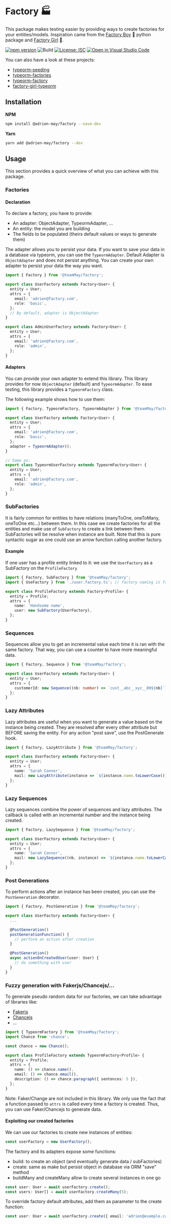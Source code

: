 # Factory 🏭

This package makes testing easier by providing ways to create factories for your entities/models. Inspiration came from the [Factory Boy](https://github.com/FactoryBoy/factory_boy) 👦 python package and [Factory Girl](https://github.com/simonexmachina/factory-girl)
👧.

[![npm version](https://badge.fury.io/js/@adrien-may%2Ffactory.svg)](https://badge.fury.io/js/@adrien-may%2Ffactory)
![Build](https://github.com/teamMay/factory/actions/workflows/node.js.yml/badge.svg)
[![License: ISC](https://img.shields.io/badge/License-ISC-blue.svg)](https://opensource.org/licenses/ISC)
[![Open in Visual Studio Code](https://open.vscode.dev/badges/open-in-vscode.svg)](https://open.vscode.dev/teamMay/factory)

You can also have a look at these projects:

- [typeorm-seeding](https://github.com/jorgebodega/typeorm-seeding)
- [typeorm-factories](https://github.com/owl1n/typeorm-factories)
- [typeorm-factory](https://github.com/linnify/typeorm-factory)
- [factory-girl-typeorm](https://github.com/wymsee/factory-girl-typeorm)

## Installation

**NPM**

```bash
npm install @adrien-may/factory --save-dev
```

**Yarn**

```bash
yarn add @adrien-may/factory --dev
```

## Usage

This section provides a quick overview of what you can achieve with this package.

### Factories

#### Declaration

To declare a factory, you have to provide:

- An adapter: ObjectAdapter, TypeormAdapter, ...
- An entity: the model you are building
- The fields to be populated (theirs default values or ways to generate them)

The adapter allows you to persist your data. If you want to save your data in a database via typeorm, you can use the `TypeormAdapter`. Default Adapter is `ObjectAdapter` and does not persist anything. You can create your own adapter to persist your data the way you want.

```typescript
import { Factory } from '@teamMay/factory';

export class UserFactory extends Factory<User> {
  entity = User;
  attrs = {
    email: 'adrien@factory.com',
    role: 'basic',
  };
  // By default, adapter is ObjectAdapter
}

export class AdminUserFactory extends Factory<User> {
  entity = User;
  attrs = {
    email: 'adrien@factory.com',
    role: 'admin',
  };
}
```

#### Adapters

You can provide your own adapter to extend this library. This library provides for now `ObjectAdapter` (default) and `TypeormAdapter`.
To ease testing, this library provides a `TypeormFactory` class.

The following example shows how to use them:

```typescript
import { Factory, TypeormFactory, TypeormAdapter } from '@teamMay/factory';

export class UserFactory extends Factory<User> {
  entity = User;
  attrs = {
    email: 'adrien@factory.com',
    role: 'basic',
  };
  adapter = TypeormAdapter();
}

// Same as:
export class TypeormUserFactory extends TypeormFactory<User> {
  entity = User;
  attrs = {
    email: 'adrien@factory.com',
    role: 'admin',
  };
}
```

### SubFactories

It is fairly common for entities to have relations (manyToOne, oneToMany, oneToOne etc...) between them. In this case we create factories for all the entities and make use of `SubFactory` to create a link between them. SubFactories will be resolve when instance are built. Note that this is pure syntactic sugar as one could use an arrow function calling another factory.

#### Example

If one user has a profile entity linked to it: we use the `UserFactory` as a SubFactory on the `ProfileFactory`

```typescript
import { Factory, SubFactory } from '@teamMay/factory';
import { UseFactory } from './user.factory.ts'; // factory naming is free of convention here, don't worry about it.

export class ProfileFactory extends Factory<Profile> {
  entity = Profile;
  attrs = {
    name: 'Handsome name',
    user: new SubFactory(UserFactory),
  };
}
```

### Sequences

Sequences allow you to get an incremental value each time it is ran with the same factory.
That way, you can use a counter to have more meaningful data.

```typescript
import { Factory, Sequence } from '@teamMay/factory';

export class UserFactory extends Factory<User> {
  entity = User;
  attrs = {
    customerId: new Sequence((nb: number) => `cust__abc__xyz__00${nb}`),
  };
}
```

### Lazy Attributes

Lazy attributes are useful when you want to generate a value based on the instance being created.
They are resolved after every other attribute but BEFORE saving the entity. For any action "post save", use the PostGenerate hook.

```typescript
import { Factory, LazyAttribute } from '@teamMay/factory';

export class UserFactory extends Factory<User> {
  entity = User;
  attrs = {
    name: 'Sarah Connor',
    mail: new LazyAttribute(instance => `${instance.name.toLowerCase()}@skynet.org`),
  };
}
```

### Lazy Sequences

Lazy sequences combine the power of sequences and lazy attributes. The callback is called with an incremental number and the instance being created.

```typescript
import { Factory, LazySequence } from '@teamMay/factory';

export class UserFactory extends Factory<User> {
  entity = User;
  attrs = {
    name: 'Sarah Connor',
    mail: new LazySequence((nb, instance) => `${instance.name.toLowerCase()}.${nb}@skynet.org`),
  };
}
```

### Post Generations

To perform actions after an instance has been created, you can use the `PostGeneration` decorator.

```typescript
import { Factory, PostGeneration } from '@teamMay/factory';

export class UserFactory extends Factory<User> {
  ...

  @PostGeneration()
  postGenerationFunction() {
    // perform an action after creation
  }

  @PostGeneration()
  async actionOnCreatedUser(user: User) {
    // do something with user
  }
}
```

### Fuzzy generation with Fakerjs/Chancejs/...

To generate pseudo random data for our factories, we can take advantage of libraries like:

- [Fakerjs](https://github.com/MilosPaunovic/community-faker)
- [Chancejs](https://chancejs.com)
- ...

```typescript
import { TypeormFactory } from '@teamMay/factory';
import Chance from 'chance';

const chance = new Chance();

export class ProfileFactory extends TypeormFactory<Profile> {
  entity = Profile;
  attrs = {
    name: () => chance.name(),
    email: () => chance.email(),
    description: () => chance.paragraph({ sentences: 5 }),
  };
}
```

Note: Faker/Change are not included in this library. We only use the fact that a function passed to `attrs` is called every time a factory is created. Thus, you can use Faker/Chancejs to generate data.

#### Exploiting our created factories

We can use our factories to create new instances of entities:

```typescript
const userFactory = new UserFactory();
```

The factory and its adapters expose some functions:

- build: to create an object (and eventually generate data / subFactories)
- create: same as make but persist object in database via ORM "save" method
- buildMany and createMany allow to create several instances in one go

```typescript
const user: User = await userFactory.create();
const users: User[] = await userFactory.createMany(5);
```

To override factory default attributes, add them as parameter to the create function:

```typescript
const user: User = await userFactory.create({ email: 'adrien@example.com' });
```
